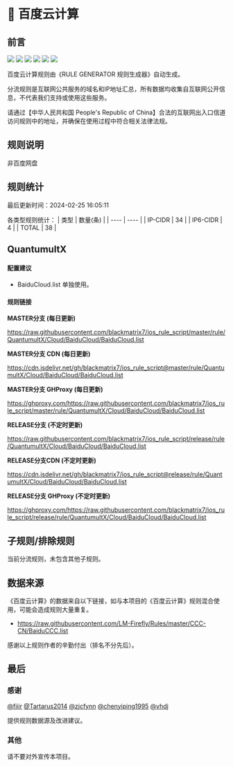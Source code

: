 # 🧸 百度云计算

## 前言

![](https://shields.io/badge/-移除重复规则-ff69b4) ![](https://shields.io/badge/-DOMAIN与DOMAIN--SUFFIX合并-green) ![](https://shields.io/badge/-DOMAIN--SUFFIX间合并-critical) ![](https://shields.io/badge/-DOMAIN与DOMAIN--KEYWORD合并-9cf) ![](https://shields.io/badge/-DOMAIN--SUFFIX与DOMAIN--KEYWORD合并-blue) ![](https://shields.io/badge/-IP--CIDR(6)合并-blueviolet) 

百度云计算规则由《RULE GENERATOR 规则生成器》自动生成。

分流规则是互联网公共服务的域名和IP地址汇总，所有数据均收集自互联网公开信息，不代表我们支持或使用这些服务。

请通过【中华人民共和国 People's Republic of China】合法的互联网出入口信道访问规则中的地址，并确保在使用过程中符合相关法律法规。

## 规则说明
非百度网盘

## 规则统计

最后更新时间：2024-02-25 16:05:11

各类型规则统计：
| 类型 | 数量(条)  | 
| ---- | ----  |
| IP-CIDR | 34  | 
| IP6-CIDR | 4  | 
| TOTAL | 38  | 


## QuantumultX 

#### 配置建议
- BaiduCloud.list 单独使用。

#### 规则链接
**MASTER分支 (每日更新)**

https://raw.githubusercontent.com/blackmatrix7/ios_rule_script/master/rule/QuantumultX/Cloud/BaiduCloud/BaiduCloud.list

**MASTER分支 CDN (每日更新)**

https://cdn.jsdelivr.net/gh/blackmatrix7/ios_rule_script@master/rule/QuantumultX/Cloud/BaiduCloud/BaiduCloud.list

**MASTER分支 GHProxy (每日更新)**

https://ghproxy.com/https://raw.githubusercontent.com/blackmatrix7/ios_rule_script/master/rule/QuantumultX/Cloud/BaiduCloud/BaiduCloud.list

**RELEASE分支 (不定时更新)**

https://raw.githubusercontent.com/blackmatrix7/ios_rule_script/release/rule/QuantumultX/Cloud/BaiduCloud/BaiduCloud.list

**RELEASE分支CDN (不定时更新)**

https://cdn.jsdelivr.net/gh/blackmatrix7/ios_rule_script@release/rule/QuantumultX/Cloud/BaiduCloud/BaiduCloud.list

**RELEASE分支 GHProxy (不定时更新)**

https://ghproxy.com/https://raw.githubusercontent.com/blackmatrix7/ios_rule_script/release/rule/QuantumultX/Cloud/BaiduCloud/BaiduCloud.list

## 子规则/排除规则


当前分流规则，未包含其他子规则。

## 数据来源

《百度云计算》的数据来自以下链接，如与本项目的《百度云计算》规则混合使用，可能会造成规则大量重复。

- https://raw.githubusercontent.com/LM-Firefly/Rules/master/CCC-CN/BaiduCCC.list


感谢以上规则作者的辛勤付出（排名不分先后）。

## 最后

### 感谢

[@fiiir](https://github.com/fiiir) [@Tartarus2014](https://github.com/Tartarus2014) [@zjcfynn](https://github.com/zjcfynn) [@chenyiping1995](https://github.com/chenyiping1995) [@vhdj](https://github.com/vhdj)

提供规则数据源及改进建议。

### 其他

请不要对外宣传本项目。